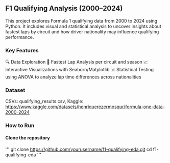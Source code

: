 ## F1 Qualifying Analysis (2000–2024)
This project explores Formula 1 qualifying data from 2000 to 2024 using Python. It includes visual and statistical analysis to uncover insights about fastest laps by circuit and how driver nationality may influence qualifying performance.

### Key Features
🔍 Data Exploration
🏁 Fastest Lap Analysis per circuit and season
📈 Interactive Visualizations with Seaborn/Matplotlib
📊 Statistical Testing using ANOVA to analyze lap time differences across nationalities

### Dataset
CSVs: qualifying_results.csv, Kaggle: https://www.kaggle.com/datasets/henriquerezermosqur/formula-one-data-2000-2024

### How to Run

#### Clone the repository

'''
git clone https://github.com/yourusername/f1-qualifying-eda.git
cd f1-qualifying-eda
'''


